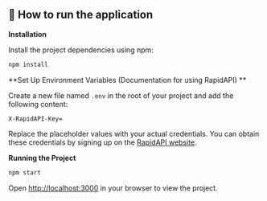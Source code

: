 
## <a name="quick-start">🤸 How to run the application </a>

**Installation**

Install the project dependencies using npm:

```bash
npm install
```

**Set Up Environment Variables (Documentation for using RapidAPI) **

Create a new file named `.env` in the root of your project and add the following content:

```env
X-RapidAPI-Key=
```

Replace the placeholder values with your actual credentials. You can obtain these credentials by signing up on the [RapidAPI website](https://rapidapi.com/letscrape-6bRBa3QguO5/api/jsearch).

**Running the Project**

```bash
npm start
```

Open [http://localhost:3000](http://localhost:3000) in your browser to view the project.